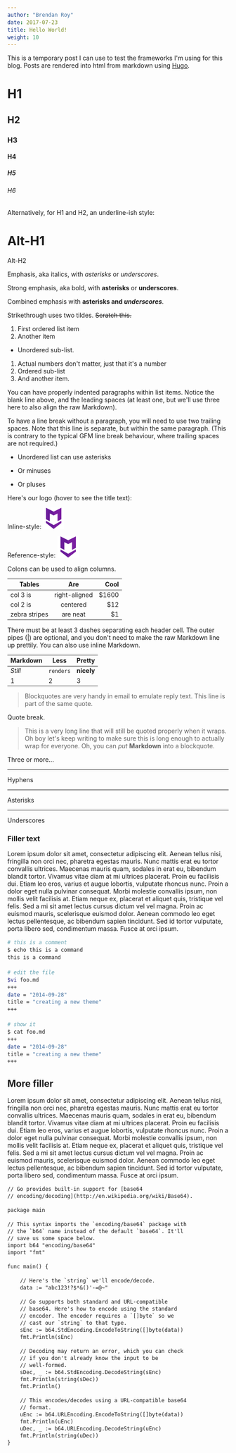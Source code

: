 ```yaml
---
author: "Brendan Roy"
date: 2017-07-23
title: Hello World!
weight: 10
---
```


This is a temporary post I can use to test the frameworks I'm using for this blog. Posts are rendered into html from markdown using [Hugo](https://gohugo.io).

# H1
## H2
### H3
#### H4
##### H5
###### H6

Alternatively, for H1 and H2, an underline-ish style:

Alt-H1
======

Alt-H2

Emphasis, aka italics, with *asterisks* or _underscores_.

Strong emphasis, aka bold, with **asterisks** or __underscores__.

Combined emphasis with **asterisks and _underscores_**.

Strikethrough uses two tildes. ~~Scratch this.~~

1. First ordered list item
2. Another item
* Unordered sub-list.
1. Actual numbers don't matter, just that it's a number
1. Ordered sub-list
4. And another item.

You can have properly indented paragraphs within list items. Notice the blank line above, and the leading spaces (at least one, but we'll use three here to also align the raw Markdown).

To have a line break without a paragraph, you will need to use two trailing spaces.
Note that this line is separate, but within the same paragraph.
(This is contrary to the typical GFM line break behaviour, where trailing spaces are not required.)

* Unordered list can use asterisks
- Or minuses
+ Or pluses

Here's our logo (hover to see the title text):

Inline-style:
![alt text](https://github.com/adam-p/markdown-here/raw/master/src/common/images/icon48.png "Logo Title Text 1")

Reference-style:
![alt text][logo]

[logo]: https://github.com/adam-p/markdown-here/raw/master/src/common/images/icon48.png "Logo Title Text 2"

Colons can be used to align columns.

| Tables        | Are           | Cool  |
| ------------- |:-------------:| -----:|
| col 3 is      | right-aligned | $1600 |
| col 2 is      | centered      |   $12 |
| zebra stripes | are neat      |    $1 |

There must be at least 3 dashes separating each header cell.
The outer pipes (|) are optional, and you don't need to make the
raw Markdown line up prettily. You can also use inline Markdown.

Markdown | Less | Pretty
--- | --- | ---
*Still* | `renders` | **nicely**
1 | 2 | 3

> Blockquotes are very handy in email to emulate reply text.
> This line is part of the same quote.

Quote break.

> This is a very long line that will still be quoted properly when it wraps. Oh boy let's keep writing to make sure this is long enough to actually wrap for everyone. Oh, you can *put* **Markdown** into a blockquote.

Three or more...

---

Hyphens

***

Asterisks

___

Underscores

### Filler text
Lorem ipsum dolor sit amet, consectetur adipiscing elit. Aenean tellus nisi, fringilla non orci nec, pharetra egestas mauris. Nunc mattis erat eu tortor convallis ultrices. Maecenas mauris quam, sodales in erat eu, bibendum blandit tortor. Vivamus vitae diam at mi ultrices placerat. Proin eu facilisis dui. Etiam leo eros, varius et augue lobortis, vulputate rhoncus nunc. Proin a dolor eget nulla pulvinar consequat. Morbi molestie convallis ipsum, non mollis velit facilisis at. Etiam neque ex, placerat et aliquet quis, tristique vel felis. Sed a mi sit amet lectus cursus dictum vel vel magna. Proin ac euismod mauris, scelerisque euismod dolor. Aenean commodo leo eget lectus pellentesque, ac bibendum sapien tincidunt. Sed id tortor vulputate, porta libero sed, condimentum massa. Fusce at orci ipsum.

```bash
# this is a comment
$ echo this is a command
this is a command

# edit the file
$vi foo.md
+++
date = "2014-09-28"
title = "creating a new theme"
+++

# show it
$ cat foo.md
+++
date = "2014-09-28"
title = "creating a new theme"
+++
```

## More filler
Lorem ipsum dolor sit amet, consectetur adipiscing elit. Aenean tellus nisi, fringilla non orci nec, pharetra egestas mauris. Nunc mattis erat eu tortor convallis ultrices. Maecenas mauris quam, sodales in erat eu, bibendum blandit tortor. Vivamus vitae diam at mi ultrices placerat. Proin eu facilisis dui. Etiam leo eros, varius et augue lobortis, vulputate rhoncus nunc. Proin a dolor eget nulla pulvinar consequat. Morbi molestie convallis ipsum, non mollis velit facilisis at. Etiam neque ex, placerat et aliquet quis, tristique vel felis. Sed a mi sit amet lectus cursus dictum vel vel magna. Proin ac euismod mauris, scelerisque euismod dolor. Aenean commodo leo eget lectus pellentesque, ac bibendum sapien tincidunt. Sed id tortor vulputate, porta libero sed, condimentum massa. Fusce at orci ipsum.

```golang
// Go provides built-in support for [base64
// encoding/decoding](http://en.wikipedia.org/wiki/Base64).

package main

// This syntax imports the `encoding/base64` package with
// the `b64` name instead of the default `base64`. It'll
// save us some space below.
import b64 "encoding/base64"
import "fmt"

func main() {

    // Here's the `string` we'll encode/decode.
    data := "abc123!?$*&()'-=@~"

    // Go supports both standard and URL-compatible
    // base64. Here's how to encode using the standard
    // encoder. The encoder requires a `[]byte` so we
    // cast our `string` to that type.
    sEnc := b64.StdEncoding.EncodeToString([]byte(data))
    fmt.Println(sEnc)

    // Decoding may return an error, which you can check
    // if you don't already know the input to be
    // well-formed.
    sDec, _ := b64.StdEncoding.DecodeString(sEnc)
    fmt.Println(string(sDec))
    fmt.Println()

    // This encodes/decodes using a URL-compatible base64
    // format.
    uEnc := b64.URLEncoding.EncodeToString([]byte(data))
    fmt.Println(uEnc)
    uDec, _ := b64.URLEncoding.DecodeString(uEnc)
    fmt.Println(string(uDec))
}
```


